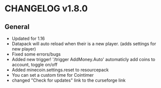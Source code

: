 # CHANGELOG v1.8.0
## General
- Updated for 1.16
- Datapack will auto reload when their is a new player. (adds settings for new player)
- Fixed some errors/bugs
- Added new trigger! '/trigger AddMoney.Auto' automaticly add coins to account, toggle on/off
- Added minecoin.settings.reset to resourcepack
- You can set a custom time for Cointimer
- changed "Check for updates" link to the curseforge link